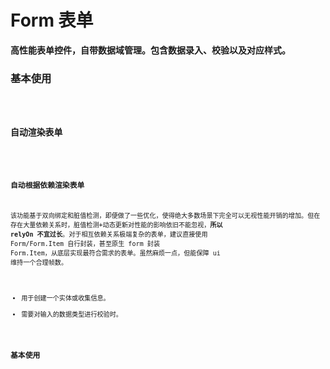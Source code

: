 # Form 表单

**高性能表单控件，自带数据域管理。包含数据录入、校验以及对应样式。**

### 基本使用

<code src="./../../demo/form/normal-usage.demo.tsx" />

### 自动渲染表单

<code src="./../../demo/form/with-columns.demo.tsx" />

### 自动根据依赖渲染表单

该功能基于双向绑定和脏值检测，即便做了一些优化，使得绝大多数场景下完全可以无视性能开销的增加。但在存在大量依赖关系时，脏值检测+动态更新对性能的影响依旧不能忽视，**所以 relyOn 不宜过长**。对于相互依赖关系极端复杂的表单，建议直接使用 Form/Form.Item 自行封装，甚至原生 form 封装 Form.Item，从底层实现最符合需求的表单。虽然麻烦一点，但能保障 ui 维持一个合理帧数。

- 用于创建一个实体或收集信息。
- 需要对输入的数据类型进行校验时。

### 基本使用

<code src="./../../demo/form/normal-usage.demo.tsx" />
